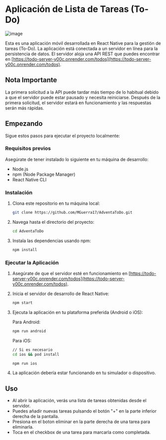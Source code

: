# Aplicación de Lista de Tareas (To-Do)

![image](https://github.com/MGuerra17/AdventaToDo/assets/80714832/63c9bb52-4b6a-479e-84f2-d5a57bac22d0)

Esta es una aplicación móvil desarrollada en React Native para la gestión de tareas (To-Do). La aplicación está conectada a un servidor en línea para la persistencia de datos. El servidor aloja una API REST que puedes encontrar en [https://todo-server-y00c.onrender.com/todos](https://todo-server-y00c.onrender.com/todos).

## Nota Importante

La primera solicitud a la API puede tardar más tiempo de lo habitual debido a que el servidor puede estar pausado y necesita reiniciarse. Después de la primera solicitud, el servidor estará en funcionamiento y las respuestas serán más rápidas.

## Empezando

Sigue estos pasos para ejecutar el proyecto localmente:

### Requisitos previos

Asegúrate de tener instalado lo siguiente en tu máquina de desarrollo:

- Node.js
- npm (Node Package Manager)
- React Native CLI

### Instalación

1. Clona este repositorio en tu máquina local:

   ```bash
   git clone https://github.com/MGuerra17/AdventaToDo.git
   ```

2. Navega hasta el directorio del proyecto:

   ```bash
   cd AdventaToDo
   ```

3. Instala las dependencias usando npm:

   ```bash
   npm install
   ```

### Ejecutar la Aplicación

1. Asegúrate de que el servidor esté en funcionamiento en [https://todo-server-y00c.onrender.com/todos](https://todo-server-y00c.onrender.com/todos).

2. Inicia el servidor de desarrollo de React Native:

   ```bash
   npm start
   ```

3. Ejecuta la aplicación en tu plataforma preferida (Android o iOS):

   Para Android:

   ```bash
   npm run android
   ```

   Para iOS:

   ```bash
   // Si es necesario
   cd ios && pod install
   
   npm run ios
   ```

4. La aplicación debería estar funcionando en tu simulador o dispositivo.

## Uso

- Al abrir la aplicación, verás una lista de tareas obtenidas desde el servidor.
- Puedes añadir nuevas tareas pulsando el botón "+" en la parte inferior derecha de la pantalla.
- Presiona en el boton eliminar en la parte derecha de una tarea para eliminarla.
- Toca en el checkbox de una tarea para marcarla como completada.
